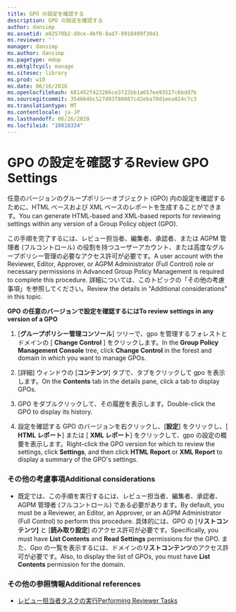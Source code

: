 ```yaml
---
title: GPO の設定を確認する
description: GPO の設定を確認する
author: dansimp
ms.assetid: e82570b2-d8ce-4bf0-8ad7-8910409f3041
ms.reviewer: ''
manager: dansimp
ms.author: dansimp
ms.pagetype: mdop
ms.mktglfcycl: manage
ms.sitesec: library
ms.prod: w10
ms.date: 06/16/2016
ms.openlocfilehash: 681492f423266ce3722bb1a657ee93527c6bdd7b
ms.sourcegitcommit: 354664bc527d93f80687cd2eba70d1eea024c7c3
ms.translationtype: MT
ms.contentlocale: ja-JP
ms.lasthandoff: 06/26/2020
ms.locfileid: "10818334"
---
```

# <span data-ttu-id="29d84-103">GPO の設定を確認する</span><span class="sxs-lookup"><span data-stu-id="29d84-103">Review GPO Settings</span></span>


<span data-ttu-id="29d84-104">任意のバージョンのグループポリシーオブジェクト (GPO) 内の設定を確認するために、HTML ベースおよび XML ベースのレポートを生成することができます。</span><span class="sxs-lookup"><span data-stu-id="29d84-104">You can generate HTML-based and XML-based reports for reviewing settings within any version of a Group Policy object (GPO).</span></span>

<span data-ttu-id="29d84-105">この手順を完了するには、レビュー担当者、編集者、承認者、または AGPM 管理者 (フルコントロール) の役割を持つユーザーアカウント、または高度なグループポリシー管理の必要なアクセス許可が必要です。</span><span class="sxs-lookup"><span data-stu-id="29d84-105">A user account with the Reviewer, Editor, Approver, or AGPM Administrator (Full Control) role or necessary permissions in Advanced Group Policy Management is required to complete this procedure.</span></span> <span data-ttu-id="29d84-106">詳細については、このトピックの「その他の考慮事項」を参照してください。</span><span class="sxs-lookup"><span data-stu-id="29d84-106">Review the details in "Additional considerations" in this topic.</span></span>

**<span data-ttu-id="29d84-107">GPO の任意のバージョンで設定を確認するには</span><span class="sxs-lookup"><span data-stu-id="29d84-107">To review settings in any version of a GPO</span></span>**

1.  <span data-ttu-id="29d84-108">[**グループポリシー管理コンソール**] ツリーで、gpo を管理するフォレストとドメインの [ **Change Control** ] をクリックします。</span><span class="sxs-lookup"><span data-stu-id="29d84-108">In the **Group Policy Management Console** tree, click **Change Control** in the forest and domain in which you want to manage GPOs.</span></span>

2.  <span data-ttu-id="29d84-109">[詳細] ウィンドウの [**コンテンツ**] タブで、タブをクリックして gpo を表示します。</span><span class="sxs-lookup"><span data-stu-id="29d84-109">On the **Contents** tab in the details pane, click a tab to display GPOs.</span></span>

3.  <span data-ttu-id="29d84-110">GPO をダブルクリックして、その履歴を表示します。</span><span class="sxs-lookup"><span data-stu-id="29d84-110">Double-click the GPO to display its history.</span></span>

4.  <span data-ttu-id="29d84-111">設定を確認する GPO のバージョンを右クリックし、[**設定**] をクリックし、[ **HTML レポート**] または [ **XML レポート**] をクリックして、gpo の設定の概要を表示します。</span><span class="sxs-lookup"><span data-stu-id="29d84-111">Right-click the GPO version for which to review the settings, click **Settings**, and then click **HTML Report** or **XML Report** to display a summary of the GPO's settings.</span></span>

### <span data-ttu-id="29d84-112">その他の考慮事項</span><span class="sxs-lookup"><span data-stu-id="29d84-112">Additional considerations</span></span>

-   <span data-ttu-id="29d84-113">既定では、この手順を実行するには、レビュー担当者、編集者、承認者、AGPM 管理者 (フルコントロール) である必要があります。</span><span class="sxs-lookup"><span data-stu-id="29d84-113">By default, you must be a Reviewer, an Editor, an Approver, or an AGPM Administrator (Full Control) to perform this procedure.</span></span> <span data-ttu-id="29d84-114">具体的には、GPO の [**リストコンテンツ]** と [**読み取り設定**] のアクセス許可が必要です。</span><span class="sxs-lookup"><span data-stu-id="29d84-114">Specifically, you must have **List Contents** and **Read Settings** permissions for the GPO.</span></span> <span data-ttu-id="29d84-115">また、Gpo の一覧を表示するには、ドメインの**リストコンテンツ**のアクセス許可が必要です。</span><span class="sxs-lookup"><span data-stu-id="29d84-115">Also, to display the list of GPOs, you must have **List Contents** permission for the domain.</span></span>

### <span data-ttu-id="29d84-116">その他の参照情報</span><span class="sxs-lookup"><span data-stu-id="29d84-116">Additional references</span></span>

-   [<span data-ttu-id="29d84-117">レビュー担当者タスクの実行</span><span class="sxs-lookup"><span data-stu-id="29d84-117">Performing Reviewer Tasks</span></span>](performing-reviewer-tasks.md)

 

 





